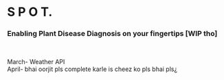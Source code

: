 # S P O T.

### Enabling Plant Disease Diagnosis on your fingertips [WIP tho]
<br>

March- Weather API <br>
April- bhai oorjit pls complete karle is cheez ko pls bhai pls¿
